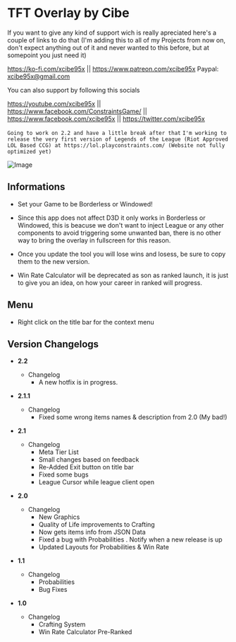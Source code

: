 # TFT Overlay by Cibe

If you want to give any kind of support wich is really apreciated here's a couple of links to do that
(I'm adding this to all of my Projects from now on, don't expect anything out of it and never wanted to this before, but at somepoint you just need it)

https://ko-fi.com/xcibe95x || https://www.patreon.com/xcibe95x
Paypal: xcibe95x@gmail.com

You can also support by following this socials

https://youtube.com/xcibe95x || https://www.facebook.com/ConstraintsGame/ || https://www.facebook.com/xcibe95x || https://twitter.com/xcibe95x

`Going to work on 2.2 and have a little break after that`
`I'm working to release the very first version of Legends of the League (Riot Approved LOL Based CCG) at https://lol.playconstraints.com/ (Website not fully optimized yet)`

![Image](https://i.redd.it/vyhdcp8m2k831.png)

## Informations
- Set your Game to be Borderless or Windowed!
- Since this app does not affect D3D it only works in Borderless or Windowed, this is beacuse we don't want to inject League or any other components to avoid triggering some unwanted ban, there is no other way to bring the overlay in fullscreen for this reason.
- Once you update the tool you will lose wins and losess, be sure to copy them to the new version.

- Win Rate Calculator will be deprecated as son as ranked launch, it is just to give you an idea, on how your career in ranked will progress.

## Menu
- Right click on the title bar for the context menu

## Version Changelogs
- **2.2**
  - Changelog  
    - A new hotfix is in progress.

- **2.1.1**
  - Changelog  
    - Fixed some wrong items names & description from 2.0 (My bad!)

- **2.1**
  - Changelog  
    - Meta Tier List
	- Small changes based on feedback
	- Re-Added Exit button on title bar
    - Fixed some bugs
	- League Cursor while league client open

- **2.0**
  - Changelog  
    - New Graphics
    - Quality of Life improvements to Crafting
    - Now gets items info from JSON Data
	- Fixed a bug with Probabilities
	. Notify when a new release is up
	- Updated Layouts for Probabilities & Win Rate

- **1.1**
  - Changelog  
    - Probabilities
    - Bug Fixes

- **1.0**
  - Changelog  
    - Crafting System
    - Win Rate Calculator Pre-Ranked
